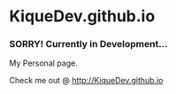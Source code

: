 KiqueDev.github.io
==================

<h3>SORRY! Currently in Development...</h3> 
My Personal page.  
 
Check me out @ http://KiqueDev.github.io  
 
